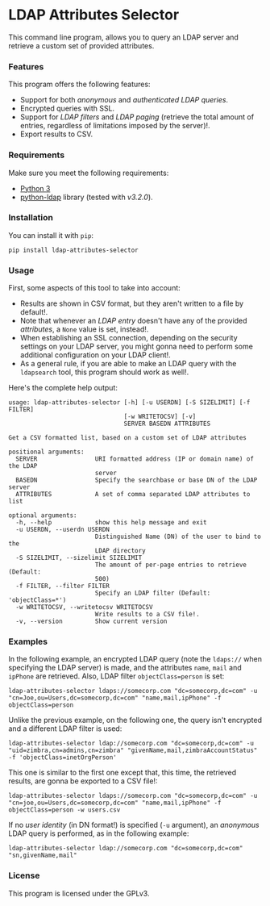 # LDAP Attributes Selector 

This command line program, allows you to query an LDAP server and retrieve a custom set of provided attributes. 

### Features
This program offers the following features:
 * Support for both *anonymous* and *authenticated LDAP queries*.
 * Encrypted queries with SSL.
 * Support for *LDAP filters* and *LDAP paging* (retrieve the total amount of
entries, regardless of limitations imposed by the server)!.
 * Export results to CSV.

### Requirements
Make sure you meet the following requirements:
 * [Python 3](https://www.python.org/downloads/)
 * [python-ldap](https://pypi.python.org/pypi/python-ldap/) library (tested
with *v3.2.0*).

### Installation
You can install it with `pip`:
```
pip install ldap-attributes-selector
```

### Usage 
First, some aspects of this tool to take into account:
 * Results are shown in CSV format, but they aren't written to a file by default!.
 * Note that whenever an *LDAP entry* doesn't have any of the provided *attributes*,
a `None` value is set, instead!.
 * When establishing an SSL connection, depending on the security settings on your
LDAP server, you might gonna need to perform some additional configuration on your LDAP client!.   
 * As a general rule, if you are able to make an LDAP query with the `ldapsearch` tool, this program should work as well!. 

Here's the complete help output:
```
usage: ldap-attributes-selector [-h] [-u USERDN] [-S SIZELIMIT] [-f FILTER]
                                [-w WRITETOCSV] [-v]
                                SERVER BASEDN ATTRIBUTES

Get a CSV formatted list, based on a custom set of LDAP attributes

positional arguments:
  SERVER                URI formatted address (IP or domain name) of the LDAP
                        server
  BASEDN                Specify the searchbase or base DN of the LDAP server
  ATTRIBUTES            A set of comma separated LDAP attributes to list

optional arguments:
  -h, --help            show this help message and exit
  -u USERDN, --userdn USERDN
                        Distinguished Name (DN) of the user to bind to the
                        LDAP directory
  -S SIZELIMIT, --sizelimit SIZELIMIT
                        The amount of per-page entries to retrieve (Default:
                        500)
  -f FILTER, --filter FILTER
                        Specify an LDAP filter (Default: 'objectClass=*')
  -w WRITETOCSV, --writetocsv WRITETOCSV
                        Write results to a CSV file!.
  -v, --version         Show current version
```

### Examples
In the following example, an encrypted LDAP query (note the `ldaps://` when specifying the LDAP server) is made, and the attributes `name`, `mail` and `ipPhone` are retrieved. Also, LDAP filter `objectClass=person` is set:
```
ldap-attributes-selector ldaps://somecorp.com "dc=somecorp,dc=com" -u "cn=Joe,ou=Users,dc=somecorp,dc=com" "name,mail,ipPhone" -f objectClass=person
```

Unlike the previous example, on the following one, the query isn't encrypted and a different LDAP filter is used: 
```
ldap-attributes-selector ldap://somecorp.com "dc=somecorp,dc=com" -u "uid=zimbra,cn=admins,cn=zimbra" "givenName,mail,zimbraAccountStatus" -f 'objectClass=inetOrgPerson'
```

This one is similar to the first one except that, this time, the retrieved results, are gonna be exported to a CSV file!: 
```
ldap-attributes-selector ldaps://somecorp.com "dc=somecorp,dc=com" -u "cn=joe,ou=Users,dc=somecorp,dc=com" "name,mail,ipPhone" -f objectClass=person -w users.csv
```

If no *user identity* (in DN format!) is specified (`-u` argument), an *anonymous* LDAP query is performed, as in the following example:
```
ldap-attributes-selector ldap://somecorp.com "dc=somecorp,dc=com" "sn,givenName,mail"
```

### License
This program is licensed under the GPLv3.

